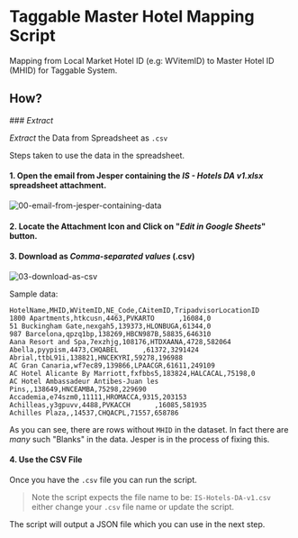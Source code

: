 # Taggable Master Hotel Mapping Script

Mapping from Local Market Hotel ID (e.g: WVitemID)
to Master Hotel ID (MHID) for Taggable System.




## How?

### *Extract*

*Extract* the Data from Spreadsheet as `.csv`

Steps taken to use the data in the spreadsheet.

#### 1. Open the email from Jesper containing the *IS - Hotels DA v1.xlsx* spreadsheet attachment.

![00-email-from-jesper-containing-data](https://cloud.githubusercontent.com/assets/194400/14103973/7e3aeeb8-f59a-11e5-8edb-715f94b40e2e.png)

#### 2. Locate the Attachment Icon and Click on "***Edit in Google Sheets***" button.

#### 3. Download as *Comma-separated values* (.csv)

![03-download-as-csv](https://cloud.githubusercontent.com/assets/194400/14104018/d0f86266-f59a-11e5-887d-cb9318dbd917.png)


Sample data:

```csv
HotelName,MHID,WVitemID,NE_Code,CAitemID,TripadvisorLocationID
1800 Apartments,htkcusn,4463,PVKARTO      ,16084,0
51 Buckingham Gate,nexgah5,139373,HLONBUGA,61344,0
987 Barcelona,qpzq1bp,138269,HBCN987B,58835,646310
Aana Resort and Spa,7exzhjg,108176,HTDXAANA,4728,582064
Abella,pyypism,4473,CHQABEL      ,61372,3291424
Abrial,ttbL91i,138821,HNCEKYRI,59278,196988
AC Gran Canaria,wf7ec89,139866,LPAACGR,61611,249109
AC Hotel Alicante By Marriott,fxfbbs5,183824,HALCACAL,75198,0
AC Hotel Ambassadeur Antibes-Juan les Pins,,138649,HNCEAMBA,75298,229690
Accademia,e74szm0,11111,HROMACCA,9315,203153
Achilleas,y3gpuvv,4488,PVKACCH      ,16085,581935
Achilles Plaza,,14537,CHQACPL,71557,658786
```
As you can see, there are rows without `MHID` in the dataset.
In fact there are *many* such "Blanks" in the data.
Jesper is in the process of fixing this.


#### 4. Use the CSV File

Once you have the `.csv` file you can run the script.

> Note the script expects the file name to be: `IS-Hotels-DA-v1.csv`
either change your `.csv` file name or update the script.

The script will output a JSON file which you can use in the next step.
